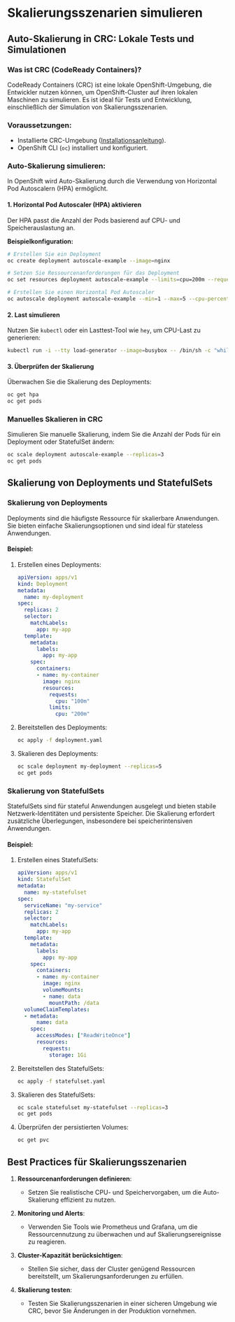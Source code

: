
# Skalierungsszenarien simulieren
## Auto-Skalierung in CRC: Lokale Tests und Simulationen

### Was ist CRC (CodeReady Containers)?
CodeReady Containers (CRC) ist eine lokale OpenShift-Umgebung, die Entwickler nutzen können, um OpenShift-Cluster auf ihren lokalen Maschinen zu simulieren. Es ist ideal für Tests und Entwicklung, einschließlich der Simulation von Skalierungsszenarien.

### Voraussetzungen:
- Installierte CRC-Umgebung ([Installationsanleitung](https://crc.dev)).
- OpenShift CLI (`oc`) installiert und konfiguriert.

### Auto-Skalierung simulieren:
In OpenShift wird Auto-Skalierung durch die Verwendung von Horizontal Pod Autoscalern (HPA) ermöglicht.

#### 1. Horizontal Pod Autoscaler (HPA) aktivieren
Der HPA passt die Anzahl der Pods basierend auf CPU- und Speicherauslastung an.

**Beispielkonfiguration:**
```bash
# Erstellen Sie ein Deployment
oc create deployment autoscale-example --image=nginx

# Setzen Sie Ressourcenanforderungen für das Deployment
oc set resources deployment autoscale-example --limits=cpu=200m --requests=cpu=100m

# Erstellen Sie einen Horizontal Pod Autoscaler
oc autoscale deployment autoscale-example --min=1 --max=5 --cpu-percent=50
```

#### 2. Last simulieren
Nutzen Sie `kubectl` oder ein Lasttest-Tool wie `hey`, um CPU-Last zu generieren:
```bash
kubectl run -i --tty load-generator --image=busybox -- /bin/sh -c "while true; do wget -q -O- http://autoscale-example; done"
```

#### 3. Überprüfen der Skalierung
Überwachen Sie die Skalierung des Deployments:
```bash
oc get hpa
oc get pods
```

### Manuelles Skalieren in CRC
Simulieren Sie manuelle Skalierung, indem Sie die Anzahl der Pods für ein Deployment oder StatefulSet ändern:
```bash
oc scale deployment autoscale-example --replicas=3
oc get pods
```

## Skalierung von Deployments und StatefulSets

### Skalierung von Deployments
Deployments sind die häufigste Ressource für skalierbare Anwendungen. Sie bieten einfache Skalierungsoptionen und sind ideal für stateless Anwendungen.

#### Beispiel:
1. Erstellen eines Deployments:
   ```yaml
   apiVersion: apps/v1
   kind: Deployment
   metadata:
     name: my-deployment
   spec:
     replicas: 2
     selector:
       matchLabels:
         app: my-app
     template:
       metadata:
         labels:
           app: my-app
       spec:
         containers:
         - name: my-container
           image: nginx
           resources:
             requests:
               cpu: "100m"
             limits:
               cpu: "200m"
   ```
2. Bereitstellen des Deployments:
   ```bash
   oc apply -f deployment.yaml
   ```

3. Skalieren des Deployments:
   ```bash
   oc scale deployment my-deployment --replicas=5
   oc get pods
   ```

### Skalierung von StatefulSets
StatefulSets sind für stateful Anwendungen ausgelegt und bieten stabile Netzwerk-Identitäten und persistente Speicher. Die Skalierung erfordert zusätzliche Überlegungen, insbesondere bei speicherintensiven Anwendungen.

#### Beispiel:
1. Erstellen eines StatefulSets:
   ```yaml
   apiVersion: apps/v1
   kind: StatefulSet
   metadata:
     name: my-statefulset
   spec:
     serviceName: "my-service"
     replicas: 2
     selector:
       matchLabels:
         app: my-app
     template:
       metadata:
         labels:
           app: my-app
       spec:
         containers:
         - name: my-container
           image: nginx
           volumeMounts:
           - name: data
             mountPath: /data
     volumeClaimTemplates:
     - metadata:
         name: data
       spec:
         accessModes: ["ReadWriteOnce"]
         resources:
           requests:
             storage: 1Gi
   ```

2. Bereitstellen des StatefulSets:
   ```bash
   oc apply -f statefulset.yaml
   ```

3. Skalieren des StatefulSets:
   ```bash
   oc scale statefulset my-statefulset --replicas=3
   oc get pods
   ```

4. Überprüfen der persistierten Volumes:
   ```bash
   oc get pvc
   ```

## Best Practices für Skalierungsszenarien

1. **Ressourcenanforderungen definieren**:
   - Setzen Sie realistische CPU- und Speichervorgaben, um die Auto-Skalierung effizient zu nutzen.

2. **Monitoring und Alerts**:
   - Verwenden Sie Tools wie Prometheus und Grafana, um die Ressourcennutzung zu überwachen und auf Skalierungsereignisse zu reagieren.

3. **Cluster-Kapazität berücksichtigen**:
   - Stellen Sie sicher, dass der Cluster genügend Ressourcen bereitstellt, um Skalierungsanforderungen zu erfüllen.

4. **Skalierung testen**:
   - Testen Sie Skalierungsszenarien in einer sicheren Umgebung wie CRC, bevor Sie Änderungen in der Produktion vornehmen.
